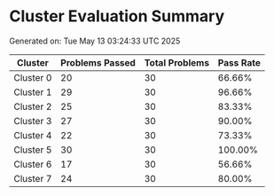 # Cluster Evaluation Summary
Generated on: Tue May 13 03:24:33 UTC 2025

| Cluster | Problems Passed | Total Problems | Pass Rate |
|---------|----------------|----------------|-----------|
| Cluster 0 | 20|30 | 66.66% |
| Cluster 1 | 29|30 | 96.66% |
| Cluster 2 | 25|30 | 83.33% |
| Cluster 3 | 27|30 | 90.00% |
| Cluster 4 | 22|30 | 73.33% |
| Cluster 5 | 30|30 | 100.00% |
| Cluster 6 | 17|30 | 56.66% |
| Cluster 7 | 24|30 | 80.00% |
